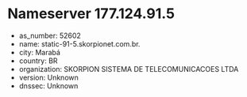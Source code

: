 # Nameserver 177.124.91.5

* as_number: 52602
* name: static-91-5.skorpionet.com.br.
* city: Marabá
* country: BR
* organization: SKORPION SISTEMA DE TELECOMUNICACOES LTDA
* version: Unknown
* dnssec: Unknown
